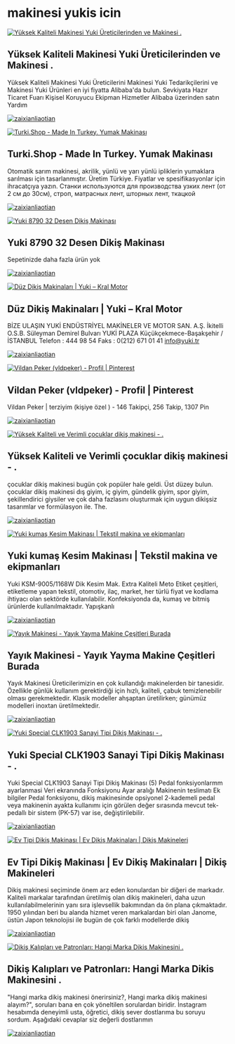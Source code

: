 # makinesi yukis icin
<a href="https://mnn.zoosnet.net/LR/Chatpre.aspx?id=MNN94995150&p=https://topgrinding.com/" target="_blank">![Yüksek Kaliteli Makinesi Yuki Üreticilerinden ve Makinesi .](https://github.com/technlg/images/blob/main/51.jpg)</a>
## Yüksek Kaliteli Makinesi Yuki Üreticilerinden ve Makinesi .
Yüksek Kaliteli Makinesi Yuki Üreticilerini Makinesi Yuki Tedarikçilerini ve Makinesi Yuki Ürünleri en iyi fiyatta Alibaba'da bulun. Sevkiyata Hazır Ticaret Fuarı Kişisel Koruyucu Ekipman Hizmetler Alibaba üzerinden satın Yardım
<a href="https://mnn.zoosnet.net/LR/Chatpre.aspx?id=MNN94995150&p=https://topgrinding.com/" target="_blank"><img src="https://github.com/technlg/images/raw/main/chat11.jpg" alt="zaixianliaotian"/></a><a href="//whatsapp.shibangsoft.com/WhatsApp.php" ><img src="https://github.com/technlg/images/raw/main/chat11.png" alt=""></a>
<a href="https://mnn.zoosnet.net/LR/Chatpre.aspx?id=MNN94995150&p=https://topgrinding.com/" target="_blank">![Turki.Shop - Made In Turkey. Yumak Makinası](https://github.com/technlg/images/blob/main/46.jpg)</a>
## Turki.Shop - Made In Turkey. Yumak Makinası
Otomatik sarım makinesi, akrilik, yünlü ve yarı yünlü ipliklerin yumaklara sarılması için tasarlanmıştır. Üretim Türkiye. Fiyatlar ve spesifikasyonlar için ihracatçıya yazın. Станки используются для производства узких лент (от 2 см до 30см), строп, матрасных лент, шторных лент, ткацкой 
<a href="https://mnn.zoosnet.net/LR/Chatpre.aspx?id=MNN94995150&p=https://topgrinding.com/" target="_blank"><img src="https://github.com/technlg/images/raw/main/chat11.jpg" alt="zaixianliaotian"/></a><a href="//whatsapp.shibangsoft.com/WhatsApp.php" ><img src="https://github.com/technlg/images/raw/main/chat11.png" alt=""></a>
<a href="https://mnn.zoosnet.net/LR/Chatpre.aspx?id=MNN94995150&p=https://topgrinding.com/" target="_blank">![Yuki 8790 32 Desen Dikiş Makinası](https://github.com/technlg/images/blob/main/50.jpg)</a>
## Yuki 8790 32 Desen Dikiş Makinası
Sepetinizde daha fazla ürün yok
<a href="https://mnn.zoosnet.net/LR/Chatpre.aspx?id=MNN94995150&p=https://topgrinding.com/" target="_blank"><img src="https://github.com/technlg/images/raw/main/chat11.jpg" alt="zaixianliaotian"/></a><a href="//whatsapp.shibangsoft.com/WhatsApp.php" ><img src="https://github.com/technlg/images/raw/main/chat11.png" alt=""></a>
<a href="https://mnn.zoosnet.net/LR/Chatpre.aspx?id=MNN94995150&p=https://topgrinding.com/" target="_blank">![Düz Dikiş Makinaları | Yuki – Kral Motor](https://github.com/technlg/images/blob/main/5.jpg)</a>
## Düz Dikiş Makinaları | Yuki – Kral Motor
BİZE ULAŞIN YUKİ ENDÜSTRİYEL MAKİNELER VE MOTOR SAN. A.Ş. İkitelli O.S.B. Süleyman Demirel Bulvarı YUKİ PLAZA Küçükçekmece-Başakşehir / İSTANBUL Telefon : 444 98 54 Faks : 0(212) 671 01 41 info@yuki.tr
<a href="https://mnn.zoosnet.net/LR/Chatpre.aspx?id=MNN94995150&p=https://topgrinding.com/" target="_blank"><img src="https://github.com/technlg/images/raw/main/chat11.jpg" alt="zaixianliaotian"/></a><a href="//whatsapp.shibangsoft.com/WhatsApp.php" ><img src="https://github.com/technlg/images/raw/main/chat11.png" alt=""></a>
<a href="https://mnn.zoosnet.net/LR/Chatpre.aspx?id=MNN94995150&p=https://topgrinding.com/" target="_blank">![Vildan Peker (vldpeker) - Profil | Pinterest](https://github.com/technlg/images/blob/main/13.jpg)</a>
## Vildan Peker (vldpeker) - Profil | Pinterest
Vildan Peker | terziyim (kişiye özel ) - 146 Takipçi, 256 Takip, 1307 Pin
<a href="https://mnn.zoosnet.net/LR/Chatpre.aspx?id=MNN94995150&p=https://topgrinding.com/" target="_blank"><img src="https://github.com/technlg/images/raw/main/chat11.jpg" alt="zaixianliaotian"/></a><a href="//whatsapp.shibangsoft.com/WhatsApp.php" ><img src="https://github.com/technlg/images/raw/main/chat11.png" alt=""></a>
<a href="https://mnn.zoosnet.net/LR/Chatpre.aspx?id=MNN94995150&p=https://topgrinding.com/" target="_blank">![Yüksek Kaliteli ve Verimli çocuklar dikiş makinesi - .](https://github.com/technlg/images/blob/main/13.jpg)</a>
## Yüksek Kaliteli ve Verimli çocuklar dikiş makinesi - .
çocuklar dikiş makinesi bugün çok popüler hale geldi. Üst düzey bulun. çocuklar dikiş makinesi dış giyim, iç giyim, gündelik giyim, spor giyim, şekillendirici giysiler ve çok daha fazlasını oluşturmak için uygun dikişsiz tasarımlar ve formülasyon ile. The.
<a href="https://mnn.zoosnet.net/LR/Chatpre.aspx?id=MNN94995150&p=https://topgrinding.com/" target="_blank"><img src="https://github.com/technlg/images/raw/main/chat11.jpg" alt="zaixianliaotian"/></a><a href="//whatsapp.shibangsoft.com/WhatsApp.php" ><img src="https://github.com/technlg/images/raw/main/chat11.png" alt=""></a>
<a href="https://mnn.zoosnet.net/LR/Chatpre.aspx?id=MNN94995150&p=https://topgrinding.com/" target="_blank">![Yuki kumaş Kesim Makinası | Tekstil makina ve ekipmanları](https://github.com/technlg/images/blob/main/46.jpg)</a>
## Yuki kumaş Kesim Makinası | Tekstil makina ve ekipmanları
Yuki KSM-9005/1168W Dik Kesim Mak. Extra Kaliteli Meto Etiket çeşitleri, etiketleme yapan tekstil, otomotiv, ilaç, market, her türlü fiyat ve kodlama ihtiyacı olan sektörde kullanılabilir. Konfeksiyonda da, kumaş ve bitmiş ürünlerde kullanılmaktadır. Yapışkanlı 
<a href="https://mnn.zoosnet.net/LR/Chatpre.aspx?id=MNN94995150&p=https://topgrinding.com/" target="_blank"><img src="https://github.com/technlg/images/raw/main/chat11.jpg" alt="zaixianliaotian"/></a><a href="//whatsapp.shibangsoft.com/WhatsApp.php" ><img src="https://github.com/technlg/images/raw/main/chat11.png" alt=""></a>
<a href="https://mnn.zoosnet.net/LR/Chatpre.aspx?id=MNN94995150&p=https://topgrinding.com/" target="_blank">![Yayık Makinesi - Yayık Yayma Makine Çeşitleri Burada](https://github.com/technlg/images/blob/main/52.jpg)</a>
## Yayık Makinesi - Yayık Yayma Makine Çeşitleri Burada
Yayık Makinesi Üreticilerimizin en çok kullandığı makinelerden bir tanesidir. Özellikle günlük kullanım gerektirdiği için hızlı, kaliteli, çabuk temizlenebilir olması gerekmektedir. Klasik modeller ahşaptan üretilirken; günümüz modelleri inoxtan üretilmektedir.
<a href="https://mnn.zoosnet.net/LR/Chatpre.aspx?id=MNN94995150&p=https://topgrinding.com/" target="_blank"><img src="https://github.com/technlg/images/raw/main/chat11.jpg" alt="zaixianliaotian"/></a><a href="//whatsapp.shibangsoft.com/WhatsApp.php" ><img src="https://github.com/technlg/images/raw/main/chat11.png" alt=""></a>
<a href="https://mnn.zoosnet.net/LR/Chatpre.aspx?id=MNN94995150&p=https://topgrinding.com/" target="_blank">![Yuki Special CLK1903 Sanayi Tipi Dikiş Makinası - .](https://github.com/technlg/images/blob/main/44.jpg)</a>
## Yuki Special CLK1903 Sanayi Tipi Dikiş Makinası - .
Yuki Special CLK1903 Sanayi Tipi Dikiş Makinası (5) Pedal fonksiyonlarmm ayarlanmasi Veri ekranında Fonksiyonu Ayar aralığı Makinenin teslimatı Ek bilgiler Pedal fonksiyonu, dikiş makinesinde opsiyonel 2-kademeli pedal veya makinenin ayakta kullanımı için görülen değer sırasında mevcut tek-pedallı bir sistem (PK-57) var ise, değiştirilebilir.
<a href="https://mnn.zoosnet.net/LR/Chatpre.aspx?id=MNN94995150&p=https://topgrinding.com/" target="_blank"><img src="https://github.com/technlg/images/raw/main/chat11.jpg" alt="zaixianliaotian"/></a><a href="//whatsapp.shibangsoft.com/WhatsApp.php" ><img src="https://github.com/technlg/images/raw/main/chat11.png" alt=""></a>
<a href="https://mnn.zoosnet.net/LR/Chatpre.aspx?id=MNN94995150&p=https://topgrinding.com/" target="_blank">![Ev Tipi Dikiş Makinası | Ev Dikiş Makinaları | Dikiş Makineleri](https://github.com/technlg/images/blob/main/33.jpg)</a>
## Ev Tipi Dikiş Makinası | Ev Dikiş Makinaları | Dikiş Makineleri
Dikiş makinesi seçiminde önem arz eden konulardan bir diğeri de markadır. Kaliteli markalar tarafından üretilmiş olan dikiş makineleri, daha uzun kullanılabilmelerinin yanı sıra işlevsellik bakımından da ön plana çıkmaktadır. 1950 yılından beri bu alanda hizmet veren markalardan biri olan Janome, üstün Japon teknolojisi ile bugün de çok farklı modellerde dikiş 
<a href="https://mnn.zoosnet.net/LR/Chatpre.aspx?id=MNN94995150&p=https://topgrinding.com/" target="_blank"><img src="https://github.com/technlg/images/raw/main/chat11.jpg" alt="zaixianliaotian"/></a><a href="//whatsapp.shibangsoft.com/WhatsApp.php" ><img src="https://github.com/technlg/images/raw/main/chat11.png" alt=""></a>
<a href="https://mnn.zoosnet.net/LR/Chatpre.aspx?id=MNN94995150&p=https://topgrinding.com/" target="_blank">![Dikiş Kalıpları ve Patronları: Hangi Marka Dikis Makinesini .](https://github.com/technlg/images/blob/main/58.jpg)</a>
## Dikiş Kalıpları ve Patronları: Hangi Marka Dikis Makinesini .
"Hangi marka dikiş makinesi önerirsiniz?, Hangi marka dikiş makinesi alayım?", soruları bana en çok yöneltilen sorulardan biridir. İnstagram hesabımda deneyimli usta, öğretici, dikiş sever dostlarıma bu soruyu sordum. Aşağıdaki cevaplar siz değerli dostlarımın 
<a href="https://mnn.zoosnet.net/LR/Chatpre.aspx?id=MNN94995150&p=https://topgrinding.com/" target="_blank"><img src="https://github.com/technlg/images/raw/main/chat11.jpg" alt="zaixianliaotian"/></a><a href="//whatsapp.shibangsoft.com/WhatsApp.php" ><img src="https://github.com/technlg/images/raw/main/chat11.png" alt=""></a>

